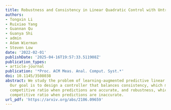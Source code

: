 ```yaml
---
title: Robustness and Consistency in Linear Quadratic Control with Untrusted Predictions
authors:
- Tongxin Li
- Ruixiao Yang
- Guannan Qu
- Guanya Shi
- admin
- Adam Wierman
- Steven Low
date: '2022-02-01'
publishDate: '2025-04-16T19:57:33.511908Z'
publication_types:
- article-journal
publication: '*Proc. ACM Meas. Anal. Comput. Syst.*'
doi: 10.1145/3508038
abstract: We study the problem of learning-augmented predictive linear quadratic control.
  Our goal is to design a controller that balances consistency, which measures the
  competitive ratio when predictions are accurate, and robustness, which bounds the
  competitive ratio when predictions are inaccurate.
url_pdf: 'https://arxiv.org/abs/2106.09659'
---
```

